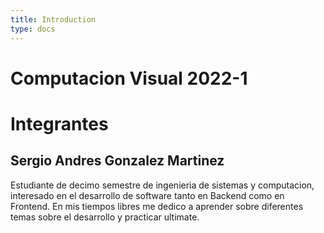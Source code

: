 ```yaml
---
title: Introduction
type: docs
---
```


# Computacion Visual 2022-1

# Integrantes

## Sergio Andres Gonzalez Martinez

Estudiante de decimo semestre de ingenieria de sistemas y computacion, interesado en el desarrollo de software tanto en Backend como en Frontend. En mis tiempos libres me dedico a aprender sobre diferentes temas sobre el desarrollo y practicar ultimate.
